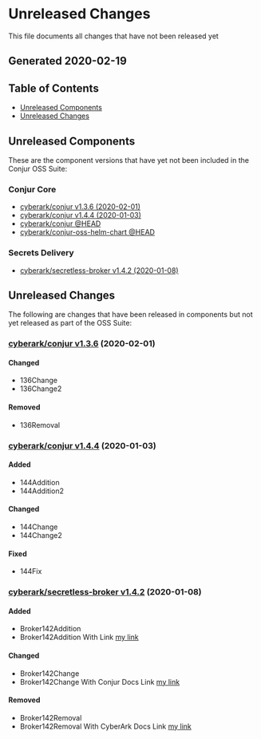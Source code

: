 # Unreleased Changes
This file documents all changes that have not been released yet

## Generated 2020-02-19

## Table of Contents

- [Unreleased Components](#unreleased-components)
- [Unreleased Changes](#unreleased-changes)

## Unreleased Components

These are the component versions that have yet not been included in the Conjur OSS Suite:

### Conjur Core

- [cyberark/conjur v1.3.6 (2020-02-01)](https://github.com/cyberark/conjur/releases/tag/v1.3.6)
- [cyberark/conjur v1.4.4 (2020-01-03)](https://github.com/cyberark/conjur/releases/tag/v1.4.4)
- [cyberark/conjur @HEAD](https://github.com/cyberark/conjur/compare/v1.4.4...HEAD)
- [cyberark/conjur-oss-helm-chart @HEAD](https://github.com/cyberark/conjur-oss-helm-chart/compare/v1.3.8...HEAD)

### Secrets Delivery

- [cyberark/secretless-broker v1.4.2 (2020-01-08)](https://github.com/cyberark/secretless-broker/releases/tag/v1.4.2)

## Unreleased Changes

The following are changes that have been released in components but not yet released
as part of the OSS Suite:

### [cyberark/conjur v1.3.6](https://github.com/cyberark/conjur/releases/tag/v1.3.6) (2020-02-01)

#### Changed
- 136Change
- 136Change2

#### Removed
- 136Removal

### [cyberark/conjur v1.4.4](https://github.com/cyberark/conjur/releases/tag/v1.4.4) (2020-01-03)

#### Added
- 144Addition
- 144Addition2

#### Changed
- 144Change
- 144Change2

#### Fixed
- 144Fix

### [cyberark/secretless-broker v1.4.2](https://github.com/cyberark/secretless-broker/releases/tag/v1.4.2) (2020-01-08)

#### Added
- Broker142Addition
- Broker142Addition With Link [my link](https://github.com/cyberark/conjur/issues/142)

#### Changed
- Broker142Change
- Broker142Change With Conjur Docs Link [my link](https://docs.conjur.org/sub-url)

#### Removed
- Broker142Removal
- Broker142Removal With CyberArk Docs Link [my link](https://docs.cyberark.com/sub-url)
